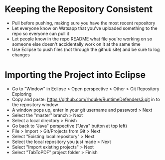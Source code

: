 Keeping the Repository Consistent
==

- Pull before pushing, making sure you have the most recent repository
- Let everyone know on Watsapp that you've uploaded something to the repo so everyone can pull it
- Let people know in the repo README what file you're working on so someone else doesn't accidentally work on it at the same time
- Use Eclipse to push files (not through the github site) and be sure to log changes

Importing the Project into Eclipse
==

- Go to "Window" in Eclipse > Open perspective > Other > Git Repository Exploring
- Copy and paste: https://github.com/rhduke/RuntimeDefenders3.git in to the repository window
- A window pops up, enter in your git username and password > Next
- Select the "master" branch > Next
- Select a local directory > Finish
- Go back to "Java" perspective ("Java" button at top left)
- File > Import > Git/Projects from Git > Next
- Select "Existing local repository" > Next
- Select the local repository you just made > Next
- Select "Import existing projects" > Next
- Select "TabToPDF" project folder > Finish

